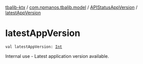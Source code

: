[tbalib-ktx](../../index.md) / [com.npmanos.tbalib.model](../index.md) / [APIStatusAppVersion](index.md) / [latestAppVersion](./latest-app-version.md)

# latestAppVersion

`val latestAppVersion: `[`Int`](https://kotlinlang.org/api/latest/jvm/stdlib/kotlin/-int/index.html)

Internal use - Latest application version available.

